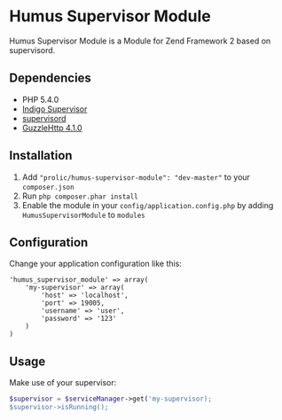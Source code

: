 Humus Supervisor Module
=======================

Humus Supervisor Module is a Module for Zend Framework 2 based on supervisord.

Dependencies
------------

 - PHP 5.4.0
 - [Indigo Supervisor](https://github.com/indigophp/supervisor)
 - [supervisord](http://www.supervisdord.com)
 - [GuzzleHttp 4.1.0](https://github.com/guzzle/guzzle)

Installation
------------

 1.  Add `"prolic/humus-supervisor-module": "dev-master"` to your `composer.json`
 2.  Run `php composer.phar install`
 3.  Enable the module in your `config/application.config.php` by adding `HumusSupervisorModule` to `modules`

Configuration
-------------

Change your application configuration like this:

    'humus_supervisor_module' => array(
        'my-supervisor' => array(
            'host' => 'localhost',
            'port' => 19005,
            'username' => 'user',
            'password' => '123'
        )
    )

Usage
-----

Make use of your supervisor:

``` php
$supervisor = $serviceManager->get('my-supervisor);
$supervisor->isRunning();
```
